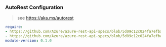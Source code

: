 ### AutoRest Configuration

> see https://aka.ms/autorest

``` yaml
require:
- https://github.com/Azure/azure-rest-api-specs/blob/5d09c12c024fa7efbaca6a95b9741a46a886fe6f/specification/automation/resource-manager/readme.md
- https://github.com/Azure/azure-rest-api-specs/blob/5d09c12c024fa7efbaca6a95b9741a46a886fe6f/specification/automation/resource-manager/readme.go.md
module-version: 0.1.0
```